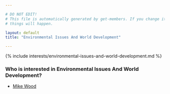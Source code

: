 ```yaml
---

# DO NOT EDIT!
# This file is automatically generated by get-members. If you change it, bad
# things will happen.

layout: default
title: "Environmental Issues And World Development"

---
```


{% include interests/environmental-issues-and-world-development.md %}

### Who is interested in Environmental Issues And World Development?


* [Mike Wood](members/mike-wood.html)
